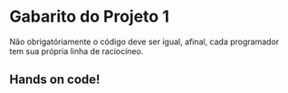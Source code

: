 # Gabarito do Projeto 1

Não obrigatóriamente o código deve ser igual, afinal, cada programador tem sua própria linha de raciocíneo.

## Hands on code!
